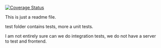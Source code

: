 [![Coverage Status](https://coveralls.io/repos/github/khazaam/TestingProject/badge.svg?branch=master)](https://coveralls.io/github/khazaam/TestingProject?branch=master)

This is just a readme file.

test folder contains tests, more a unit tests.

I am not entirely sure can we do integration tests, we do not have a server to test and frontend.


